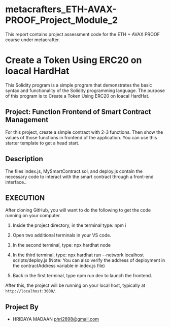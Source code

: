 # metacrafters_ETH-AVAX-PROOF_Project_Module_2
This report contains project assessment code for the ETH + AVAX PROOF course under metacrafter.

# Create a Token Using ERC20 on loacal HardHat

This Solidity program is a simple  program that demonstrates the basic syntax and functionality of the Solidity programming language. The purpose of this program is to Create a Token Using ERC20 on loacal HardHat.

## Project: Function Frontend of Smart Contract Management
For this project, create a simple contract with 2-3 functions. Then show the values of those functions in frontend of the application. You can use this starter template to get a head start.

## Description
The files index.js, MySmartContract.sol, and deploy.js contain the necessary code to interact with the smart contract through a front-end interface..

## EXECUTION
After cloning GitHub, you will want to do the following to get the code running on your computer.

1. Inside the project directory, in the terminal type: npm i

2. Open two additional terminals in your VS code.

3. In the second terminal, type: npx hardhat node

4. In the third terminal, type: npx hardhat run --network localhost scripts/deploy.js (Note: You can also verify the address of deployment in the contractAddress variable in index.js file)

5. Back in the first terminal, type npm run dev to launch the frontend.

After this, the project will be running on your local host, typically at `http://localhost:3000/`.


## Project By
- HRIDAYA MADAAN
phri2898@gmail.com

